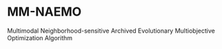 # MM-NAEMO
Multimodal Neighborhood-sensitive Archived Evolutionary Multiobjective Optimization Algorithm 
